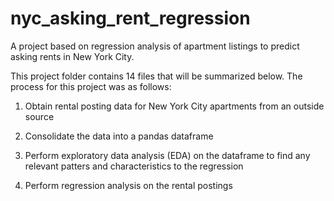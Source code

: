 # nyc_asking_rent_regression

A project based on regression analysis of apartment listings to predict asking rents in New York City.

This project folder contains 14 files that will be summarized below. The process for this project was as follows:

1. Obtain rental posting data for New York City apartments from an outside source

2. Consolidate the data into a pandas dataframe

3. Perform exploratory data analysis (EDA) on the dataframe to find any relevant patters and characteristics to the regression

4. Perform regression analysis on the rental postings

